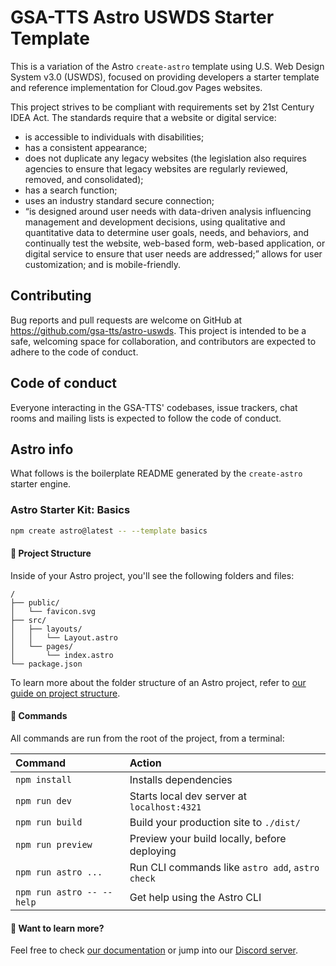 # GSA-TTS Astro USWDS Starter Template

This is a variation of the Astro `create-astro` template using U.S. Web Design System v3.0 (USWDS), focused on providing developers a starter template and reference implementation for Cloud.gov Pages websites.

This project strives to be compliant with requirements set by 21st Century IDEA Act. The standards require that a website or digital service:

- is accessible to individuals with disabilities;
- has a consistent appearance;
- does not duplicate any legacy websites (the legislation also requires agencies to ensure that legacy websites are regularly reviewed, removed, and consolidated);
- has a search function;
- uses an industry standard secure connection;
- “is designed around user needs with data-driven analysis influencing management and development decisions, using qualitative and quantitative data to determine user goals, needs, and behaviors, and continually test the website, web-based form, web-based application, or digital service to ensure that user needs are addressed;”
allows for user customization; and
is mobile-friendly.

## Contributing
Bug reports and pull requests are welcome on GitHub at https://github.com/gsa-tts/astro-uswds. This project is intended to be a safe, welcoming space for collaboration, and contributors are expected to adhere to the code of conduct.

## Code of conduct
Everyone interacting in the GSA-TTS' codebases, issue trackers, chat rooms and mailing lists is expected to follow the code of conduct.

## Astro info

What follows is the boilerplate README generated by the `create-astro` starter engine.

### Astro Starter Kit: Basics

```sh
npm create astro@latest -- --template basics
```

#### 🚀 Project Structure

Inside of your Astro project, you'll see the following folders and files:

```text
/
├── public/
│   └── favicon.svg
├── src/
│   ├── layouts/
│   │   └── Layout.astro
│   └── pages/
│       └── index.astro
└── package.json
```

To learn more about the folder structure of an Astro project, refer to [our guide on project structure](https://docs.astro.build/en/basics/project-structure/).

#### 🧞 Commands

All commands are run from the root of the project, from a terminal:

| Command                   | Action                                           |
| :------------------------ | :----------------------------------------------- |
| `npm install`             | Installs dependencies                            |
| `npm run dev`             | Starts local dev server at `localhost:4321`      |
| `npm run build`           | Build your production site to `./dist/`          |
| `npm run preview`         | Preview your build locally, before deploying     |
| `npm run astro ...`       | Run CLI commands like `astro add`, `astro check` |
| `npm run astro -- --help` | Get help using the Astro CLI                     |

#### 👀 Want to learn more?

Feel free to check [our documentation](https://docs.astro.build) or jump into our [Discord server](https://astro.build/chat).
